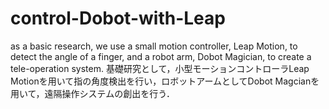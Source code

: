 # control-Dobot-with-Leap
as a basic research, we use a small motion controller, Leap Motion, to detect the angle of a finger, and a robot arm, Dobot Magician, to create a tele-operation system.
基礎研究として，小型モーションコントローラLeap Motionを用いて指の角度検出を行い，ロボットアームとしてDobot Magcianを用いて，遠隔操作システムの創出を行う．
